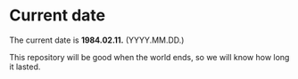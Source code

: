 # Current date

The current date is **1984.02.11.** (YYYY.MM.DD.)

This repository will be good when the world ends, so we will know how long it lasted.